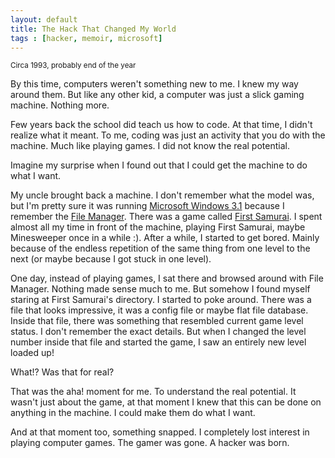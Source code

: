 ```yaml
---
layout: default
title: The Hack That Changed My World
tags : [hacker, memoir, microsoft]
---
```

<p><small>Circa 1993, probably end of the year</small></p>

By this time, computers weren't something new to me. I knew my way around them. But like any other kid, a computer was just a slick gaming machine. Nothing more.

Few years back the school did teach us how to code. At that time, I didn't realize what it meant. To me, coding was just an activity that you do with the machine. Much like playing games. I did not know the real potential.

Imagine my surprise when I found out that I could get the machine to do what I want.

My uncle brought back a machine. I don't remember what the model was, but I'm pretty sure it was running [Microsoft Windows 3.1](http://en.wikipedia.org/wiki/Windows_3.1x) because I remember the [File Manager](http://en.wikipedia.org/wiki/File_Manager_%28Windows%29). There was a game called [First Samurai](http://en.wikipedia.org/wiki/First_Samurai_%28video_game%29). I spent almost all my time in front of the machine, playing First Samurai, maybe Minesweeper once in a while :). After a while, I started to get bored. Mainly because of the endless repetition of the same thing from one level to the next (or maybe because I got stuck in one level).

One day, instead of playing games, I sat there and browsed around with File Manager. Nothing made sense much to me. But somehow I found myself staring at First Samurai's directory. I started to poke around. There was a file that looks impressive, it was a config file or maybe flat file database. Inside that file, there was something that resembled current game level status. I don't remember the exact details. But when I changed the level number inside that file and started the game, I saw an entirely new level loaded up!

What!? Was that for real?

That was the aha! moment for me. To understand the real potential. It wasn't just about the game, at that moment I knew that this can be done on anything in the machine. I could make them do what I want.

And at that moment too, something snapped. I completely lost interest in playing computer games. The gamer was gone. A hacker was born.
